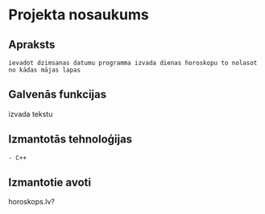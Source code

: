
# Projekta nosaukums

## Apraksts
	ievadot dzimsanas datumu programma izvada dienas horoskopu to nolasot no kādas mājas lapas
## Galvenās funkcijas
izvada tekstu
## Izmantotās tehnoloģijas
	- C++
## Izmantotie avoti
horoskops.lv?
